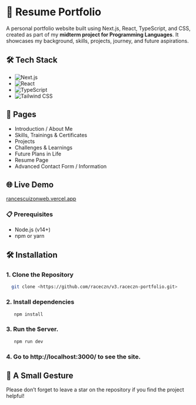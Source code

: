 # 💼 Resume Portfolio

A personal portfolio website built using Next.js, React, TypeScript, and CSS, created as part of my **midterm project for Programming Languages**. It showcases my background, skills, projects, journey, and future aspirations.


## 🛠️ Tech Stack

- ![Next.js](https://img.shields.io/badge/Next.js-000000?style=flat&logo=nextdotjs&logoColor=white)
- ![React](https://img.shields.io/badge/React-20232A?style=flat&logo=react&logoColor=61DAFB)
- ![TypeScript](https://img.shields.io/badge/TypeScript-007ACC?style=flat&logo=typescript&logoColor=white)
- ![Tailwind CSS](https://img.shields.io/badge/TailwindCSS-38B2AC?style=flat&logo=tailwind-css&logoColor=white)

## 📁 Pages

- Introduction / About Me  
- Skills, Trainings & Certificates  
- Projects  
- Challenges & Learnings  
- Future Plans in Life  
- Resume Page  
- Advanced Contact Form / Information  

## 🌐 Live Demo
[rancescuizonweb.vercel.app](#)


### 📋 Prerequisites
- Node.js (v14+)
- npm or yarn

## 🛠️ Installation
### 1. Clone the Repository
```bash
  git clone <https://github.com/raceczn/v3.raceczn-portfolio.git>
```
### 2. Install dependencies
```bash
   npm install
```
### 3. Run the Server.
```bash
   npm run dev
```
### 4. Go to http://localhost:3000/ to see the site.


##
## 🌟 A Small Gesture
Please don’t forget to leave a star on the repository if you find the project helpful!


